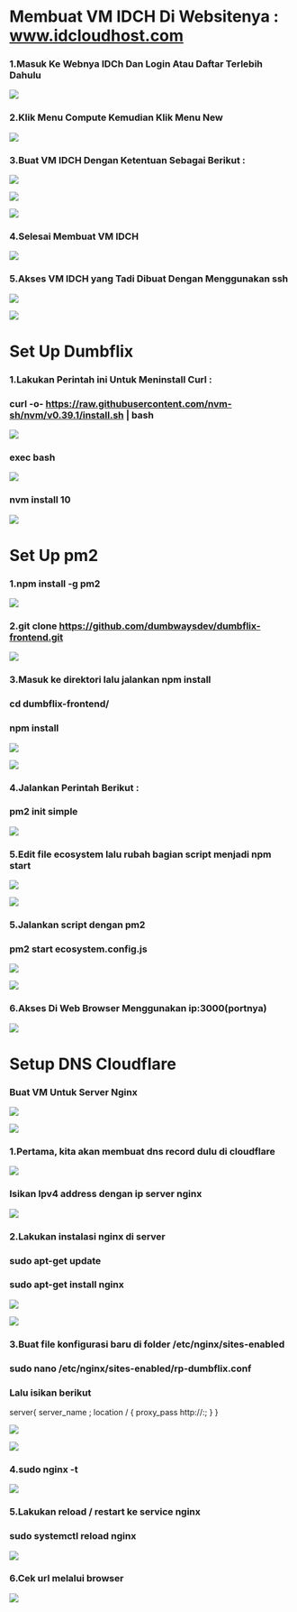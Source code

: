 # Membuat VM IDCH Di Websitenya : www.idcloudhost.com

### 1.Masuk Ke Webnya IDCh Dan Login Atau Daftar Terlebih Dahulu

![](https://github.com/Angga6699/Stage2-Day1/blob/main/1.png)

### 2.Klik Menu Compute Kemudian Klik Menu New

![](https://github.com/Angga6699/Stage2-Day1/blob/main/3.png)

### 3.Buat VM IDCH Dengan Ketentuan Sebagai Berikut : 

![](https://github.com/Angga6699/Stage2-Day1/blob/main/4.png)

![](https://github.com/Angga6699/Stage2-Day1/blob/main/5.png)

![](https://github.com/Angga6699/Stage2-Day1/blob/main/6.png)

### 4.Selesai Membuat VM IDCH

![](https://github.com/Angga6699/Stage2-Day1/blob/main/6.png)

### 5.Akses VM IDCH yang Tadi Dibuat Dengan Menggunakan ssh

![](https://github.com/Angga6699/Stage2-Day1/blob/main/7.png)

![](https://github.com/Angga6699/Stage2-Day1/blob/main/8.png)

# Set Up Dumbflix

### 1.Lakukan Perintah ini Untuk Meninstall Curl : 

### curl -o- https://raw.githubusercontent.com/nvm-sh/nvm/v0.39.1/install.sh | bash

![](https://github.com/Angga6699/Stage2-Day1/blob/main/10.png)

### exec bash

![](https://github.com/Angga6699/Stage2-Day1/blob/main/11.png)

### nvm install 10

![](https://github.com/Angga6699/Stage2-Day1/blob/main/12.png)

# Set Up pm2

### 1.npm install -g pm2

![](https://github.com/Angga6699/Stage2-Day1/blob/main/13.png)

### 2.git clone https://github.com/dumbwaysdev/dumbflix-frontend.git

![](https://github.com/Angga6699/Stage2-Day1/blob/main/14.png)

### 3.Masuk ke direktori lalu jalankan npm install

### cd dumbflix-frontend/
### npm install

![](https://github.com/Angga6699/Stage2-Day1/blob/main/15.png)

![](https://github.com/Angga6699/Stage2-Day1/blob/main/16.png)

### 4.Jalankan Perintah Berikut : 

### pm2 init simple

![](https://github.com/Angga6699/Stage2-Day1/blob/main/17.png)

### 5.Edit file ecosystem lalu rubah bagian script menjadi npm start

![](https://github.com/Angga6699/Stage2-Day1/blob/main/18.png)

![](https://github.com/Angga6699/Stage2-Day1/blob/main/29.png)

### 5.Jalankan script dengan pm2

### pm2 start ecosystem.config.js

![](https://github.com/Angga6699/Stage2-Day1/blob/main/30.png)

![](https://github.com/Angga6699/Stage2-Day1/blob/main/31.png)

### 6.Akses Di Web Browser Menggunakan ip:3000(portnya)

![](https://github.com/Angga6699/Stage2-Day1/blob/main/34.png)

# Setup DNS Cloudflare

### Buat VM Untuk Server Nginx

![](https://github.com/Angga6699/Stage2-Day1/blob/main/36.png)

![](https://github.com/Angga6699/Stage2-Day1/blob/main/38.png)

### 1.Pertama, kita akan membuat dns record dulu di cloudflare

![](https://github.com/Angga6699/Stage2-Day1/blob/main/40.png)

### Isikan Ipv4 address dengan ip server nginx

![](https://github.com/Angga6699/Stage2-Day1/blob/main/43.png)

### 2.Lakukan instalasi nginx di server

### sudo apt-get update
### sudo apt-get install nginx

![](https://github.com/Angga6699/Stage2-Day1/blob/main/44.png)

![](https://github.com/Angga6699/Stage2-Day1/blob/main/45.png)

### 3.Buat file konfigurasi baru di folder /etc/nginx/sites-enabled

### sudo nano /etc/nginx/sites-enabled/rp-dumbflix.conf

### Lalu isikan berikut

server{
    server_name <url-domain>;
    location / {
        proxy_pass http://<ip-server>:<port>;
    }
}

![](https://github.com/Angga6699/Stage2-Day1/blob/main/46.png)

![](https://github.com/Angga6699/Stage2-Day1/blob/main/47.png)

### 4.sudo nginx -t

![](https://github.com/Angga6699/Stage2-Day1/blob/main/48.png)

### 5.Lakukan reload / restart ke service nginx

### sudo systemctl reload nginx

![](https://github.com/Angga6699/Stage2-Day1/blob/main/50.png)

### 6.Cek url melalui browser

![](https://github.com/Angga6699/Stage2-Day1/blob/main/53.png)
